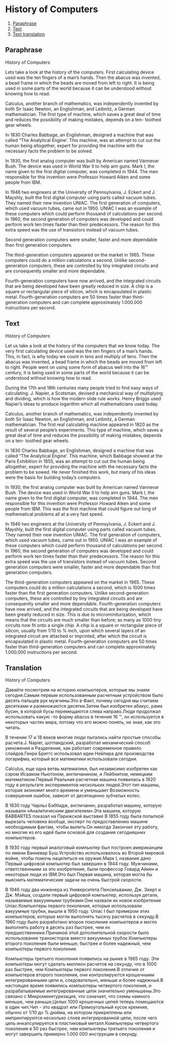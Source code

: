 # History of Computers

1. [Paraphrase](#Paraphrase)
2. [Text](#Text)
3. [Text translation](#Translation)

## Paraphrase

History of Computers

Lets take a look at the history of the computers. First calculating device used was the ten fingers of a man’s hands. Then the abacus was invented, a bead frame
in which the beads are moved from left to right. It is being used in some parts of the world because it can be understood without knowing how to read.

Calculus, another branch of mathematics, was independently invented by both Sir Isaac Newton, an Englishman, and Leibnitz, a German mathematician. The first
type of machine, which saves a great deal of time and reduces the possibility of making mistakes, depends on a ten- toothed gear wheels.

In 1830 Charles Babbage, an Englishman, designed a machine that was called “The Analytical Engine’. This machine, was an attempt to cut out the human being
altogether, expert for providing the machine with the necessary facts the problem to be solved.

In 1930, the first analog computer was built by American named Vannevar Bush. The device was used in World War II to help aim guns. Mark I, the name given to
the first digital computer, was completed in 1944. The men responsible for this invention were Professor Howard Aiken and some people from IBM.

In 1946 two engineers at the University of Pennsylvania, J. Eckert and J. Mayshly, built the first digital computer using parts called vacuum tubes. They named
their new invention UNIAC. The first generation of computers, which used vacuum tubes, came out in 1950. UNIAC I was an example of these computers which could
perform thousand of calculations per second. In 1960, the second generation of computers was developed and could perform work ten times faster than their
predecessors. The reason for this extra speed was the use of transistors instead of vacuum tubes.

Second generation computers were smaller, faster and more dependable than first generation computers.

The third-generation computers appeared on the market in 1965. These computers could do a million calculations a second. Unlike second-generation computers,
these are controlled by tiny integrated circuits and are consequently smaller and more dependable.

Fourth-generation computers have now arrived, and the integrated circuits that are being developed have been greatly reduced in size. A chip is a square or
rectangular piece of silicon, which is encapsulated in plastic metal. Fourth-generation computers are 50 times faster than third-generation computers and can
complete approximately 1.000.000 instructions per second.

## Text

History of Computers

Let us take a look at the history of the computers that we know today. The very first calculating device used was the ten fingers of a man’s hands. This, in
fact, is why today we count in tens and multiply of tens. Then the abacus was invented, a bead frame in which the beads are moved from left to right. People
went on using some form of abacus well into the 16™ century, it is being used in some parts of the world because it can be understood without knowing how to
read.

During the 17th and 18th centuries many people tried to find easy ways of calculating. J. Napier, a Scotsman, devised a mechanical way of multiplying and
dividing, which is how the modern slide rule works. Henry Briggs used Napier’s ideas to produce logarithm which all mathematicians used today.

Calculus, another branch of mathematics, was independently invented by both Sir Isaac Newton, an Englishman, and Leibnitz, a German mathematician. The first
real calculating machine appeared in 1820 as the result of several people’s experiments. This type of machine, which saves a great deal of time and reduces the
possibility of making mistakes, depends on a ten- toothed gear wheels.

In 1830 Charles Babbage, an Englishman, designed a machine that was called “The Analytical Engine’. This machine, which Babbage showed at the Paris Exhibition
in 1855, was an attempt to cut out the human being altogether, expert for providing the machine with the necessary facts the problem to be sowed. He never
finished this work, but many of his ideas were the basis for building today’s computers.

In 1930, the first analog computer was built by American named Vannevar Bush. The device was used in World War II to help aim guns. Mark I, the name given to
the first digital computer, was completed in 1944. The men responsible for this invention were Professor Howard Aiken and some people from IBM. This was the
first machine that could figure out long of mathematical problems all at a very fast speed.

In 1946 two engineers at the University of Pennsylvania, J. Eckert and J. Mayshly, built the first digital computer using parts called vacuum tubes. They named
their new invention UNIAC. The first generation of computers, which used vacuum tubes, came out in 1950. UNIAC I was an example of these computers which could
perform thousand of calculations per second. In 1960, the second generation of computers was developed and could perform work ten times faster than their
predecessors. The reason for this extra speed was the use of transistors instead of vacuum tubes. Second generation computers were smaller, faster and more
dependable than first generation computers.

The third-generation computers appeared on the market in 1965. These computers could do a million calculations a second, which is 1000 times faster than the
first generation computers. Unlike second-generation computers, these are controlled by tiny integrated circuits and are consequently smaller and more
dependable. Fourth-generation computers have now arrived, and the integrated circuits that are being developed have been greatly reduced in size. This is due to
microminiturization, which means that the circuits are much smaller than before; as many as 1000 tiny circuits now fit onto a single chip. A chip is a square or
rectangular piece of silicon, usually from 1/10 to % inch, upon which several layers of an integrated circuit are attached or imprinted, after which the circuit
is encapsulated in plastic metal. Fourth-generation computers are 50 times faster than third-generation computers and can complete approximately 1.000.000
instructions per second.

## Translation

History of Computers

Давайте посмотрим на историю компьютеров, которые мы знаем сегодня.Самым первым использованным расчетным устройством было десять пальцев рук мужчины.Это в Факт,
почему сегодня мы считаем десятками и размножаются десятки.Затем был изобретен абакус, рама бусин, в которой бусы перемещаются слева направо.Люди продолжал
использовать какую -то форму abacus в течение 16 ™, он используется в некоторых частях мира, потому что его можно понять, не зная, как это читать.

В течение 17 и 18 веков многие люди пытались найти простые способы расчета.J. Napier, шотландский, разработал механический способ умножения и Разделение, как
работает современное правило слайдов.Генри Бриггс использовал идеи Нейпира для производства логарифма, который все математики использовали сегодня.

Calculus, еще одна ветвь математики, был независимо изобретен как сэром Исааком Ньютоном, англичанином, и Лейбнитом, немецким математиком.Первый Реальная
расчетная машина появилась в 1820 году в результате экспериментов нескольких людей.Этот тип машины, которая экономит много времени и уменьшает Возможность
совершения ошибок, зависит от десятиценно зубчатых колес.

В 1830 году Чарльз Бэббидж, англичанин, разработал машину, которую называли «Аналитическим двигателем».Эта машина, которую BABBARTES показал на Парижской
выставке В 1855 году была попыткой вырезать человека вообще, эксперт по предоставлению машине необходимым фактам, чтобы выпить.Он никогда Закончил эту работу,
но многие из его идей были основой для создания сегодняшних компьютеров.

В 1930 году первый аналоговый компьютер был построен американцем по имени Ванневар Буш.Устройство использовалось во Второй мировой войне, чтобы помочь
нацелиться на оружие.Марк I, название дано Первый цифровой компьютер был завершен в 1944 году. Мужчинами, ответственными за это изобретение, были профессор
Говард Айкен и некоторые люди из IBM.Это был Первая машина, которая могла бы выяснить математические задачи на очень быстрой скорости.

В 1946 году два инженера из Университета Пенсильвании, Дж. Экерт и Дж. Мэйша, создали первый цифровой компьютер, используя детали, называемые вакуумными
трубками.Они назвали их новое изобретение Uniac.Компьютеры первого поколения, которые использовали вакуумные трубки, вышли в 1950 году. Uniac I был примером
этих компьютеров, которые могли выполнять тысячу расчетов в секунду.В 1960 году было разработано второе поколение компьютеров и могло выполнять работу в десять
раз быстрее, чем их предшественники.Причиной этой дополнительной скорости было использование транзисторов вместо вакуумных трубок.Компьютеры второго поколения
были меньше, быстрее и более надежный, чем компьютеры первого поколения.

Компьютеры третьего поколения появились на рынке в 1965 году. Эти компьютеры могут сделать миллион расчетов на секунду, что в 1000 раз быстрее, чем Компьютеры
первого поколения.В отличие от компьютеров второго поколения, они контролируются крошечными интегрированными цепи и, следовательно, меньше и более надежный.В
настоящее время появились компьютеры четвертого поколения, и разрабатываемые интегрированные цепи значительно уменьшены.Это связано с Микроминитуризация, что
означает, что схемы намного меньше, чем раньше;Целых 1000 крошечных цепей теперь помещаются в один чип.Чип - это квадрат или Прямоугольный кусок кремния, обычно
от 1/10 до % дюйма, на котором прикреплены или импринтируются несколько слоев интегрированной цепи, после чего цепь инкапсулируется в пластиковый
металл.Компьютеры четвертого поколения в 50 раз быстрее, чем компьютеры третьего поколения и могут завершить примерно 1.000 000 инструкции в секунду.
